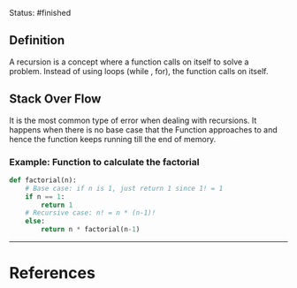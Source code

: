 Status: #finished  
## Definition
A recursion is a concept where a function calls on itself to solve a problem. Instead of using loops (while , for), the function calls on itself. 

## Stack Over Flow
It is the most common type of error when dealing with recursions. It happens when there is no base case that the Function approaches to and hence the function keeps running till the end of memory. 
### **Example:** Function to calculate the factorial
```python
def factorial(n):
    # Base case: if n is 1, just return 1 since 1! = 1
    if n == 1:
        return 1
    # Recursive case: n! = n * (n-1)!
    else:
        return n * factorial(n-1)
```






---
# References
